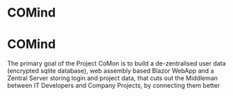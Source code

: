 # COMind

# COMind
 The primary goal of the Project CoMon is to build a de-zentralised user data (encrypted sqlite database), web assembly based Blazor WebApp and a Zentral Server storing login and project data, that cuts out the Middleman between IT Developers and Company Projects, by connecting them better 

